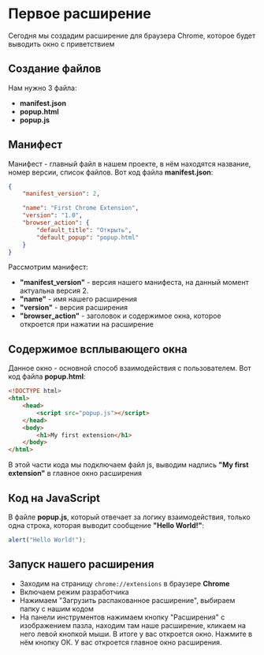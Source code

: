 # Первое расширение
Сегодня мы создадим расширение для браузера Chrome, которое будет выводить окно с приветствием
## Создание файлов
Нам нужно 3 файла:
+ **manifest.json**
+ **popup.html**
+ **popup.js**
## Манифест
Манифест - главный файл в нашем проекте, в нём находятся название, номер версии, список файлов.
Вот код файла **manifest.json**:
```json
{
    "manifest_version": 2,

    "name": "First Chrome Extension",
    "version": "1.0",
    "browser_action": {
        "default_title": "Открыть",
        "default_popup": "popup.html"
    }
}
```
Рассмотрим манифест:
+ **"manifest_version"** - версия нашего манифеста, на данный момент актуальна версия 2.
+ **"name"** - имя нашего расширения
+ **"version"** - версия расширения
+ **"browser_action"** - заголовок и содержимое окна, которое откроется при нажатии на расширение
## Содержимое всплывающего окна
Данное окно - основной способ взаимодействия с пользователем.
Вот код файла **popup.html**:
```html
<!DOCTYPE html>
<html>
    <head>
        <script src="popup.js"></script>
    </head>
    <body>
        <h1>My first extension</h1>
    </body>
</html>
```
В этой части кода мы подключаем файл js, выводим надпись **"My first extension"** в главное окно расширения
## Код на JavaScript
В файле **popup.js**, который отвечает за логику взаимодействия, только одна строка, которая выводит сообщение **"Hello World!"**:
```js
alert("Hello World!");
```
## Запуск нашего расширения
+ Заходим на страницу ```chrome://extensions``` в браузере **Chrome**
+ Включаем режим разработчика
+ Нажимаем "Загрузить распакованное расширение", выбираем папку с нашим кодом
+ На панели инструментов нажимаем кнопку "Расширения" с изображением пазла, находим там наше расширение, кликаем на него левой кнопкой мыши.
В итоге у вас откроется окно. Нажмите в нём кнопку ОК. У вас откроется главное окно расширения.